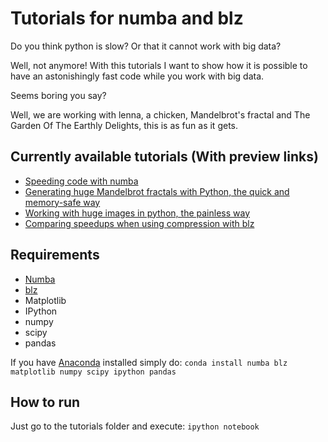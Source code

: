Tutorials for numba and blz
============================

Do you think python is slow? Or that it cannot work with big data? 

Well, not anymore! With this tutorials I want to show how it is possible to have an astonishingly fast code while you work with big data.

Seems boring you say? 

Well, we are working with lenna, a chicken, Mandelbrot's fractal  and The Garden Of The Earthly Delights, this is as fun as it gets.

Currently available tutorials (With preview links)
--------------------------
* [Speeding code with numba](http://nbviewer.ipython.org/github/pjimenezmateo/numba-blz-tutorials/blob/master/Numba.ipynb)
* [Generating huge Mandelbrot fractals with Python, the quick and memory-safe way](http://nbviewer.ipython.org/github/pjimenezmateo/numba-blz-tutorials/blob/master/Generating%20huge%20Mandelbrot's%20fractals.ipynb)
* [Working with huge images in python, the painless way](http://nbviewer.ipython.org/github/pjimenezmateo/numba-blz-tutorials/blob/master/Numba%20and%20blz.ipynb)
* [Comparing speedups when using compression with blz](http://nbviewer.ipython.org/github/pjimenezmateo/numba-blz-tutorials/blob/master/Benchmarks.ipynb)


Requirements
----------
* [Numba](https://github.com/numba/numba)
* [blz](https://github.com/ContinuumIO/blz)
* Matplotlib
* IPython
* numpy
* scipy
* pandas

If you have [Anaconda](https://store.continuum.io/cshop/anaconda/) installed simply do:
```conda install numba blz matplotlib numpy scipy ipython pandas```

How to run
-----------
Just go to the tutorials folder and execute: ```ipython notebook```
